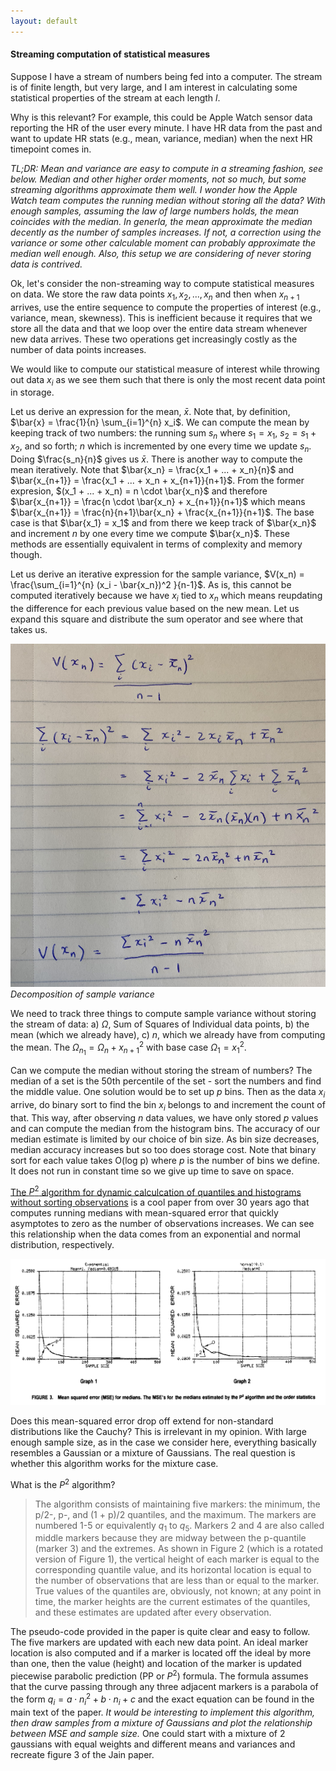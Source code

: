 ```yaml
---
layout: default
---
```


#### Streaming computation of statistical measures

Suppose I have a stream of numbers being fed into a computer. The stream is of finite length, but very large, and I am interest in calculating some statistical properties of the stream at each length $l$. 

Why is this relevant? For example, this could be Apple Watch sensor data reporting the HR of the user every minute. I have HR data from the past and want to update HR stats (e.g., mean, variance, median) when the next HR timepoint comes in. 

*TL;DR: Mean and variance are easy to compute in a streaming fashion, see below. Median and other higher order moments, not so much, but some streaming algorithms approximate them well. I wonder how the Apple Watch team computes the running median without storing all the data? With enough samples, assuming the law of large numbers holds, the mean coincides with the median. In generla, the mean approximate the median decently as the number of samples increases. If not, a correction using the variance or some other calculable moment can probably approximate the median well enough. Also, this setup we are considering of never storing data is contrived.*

Ok, let's consider the non-streaming way to compute statistical measures on data. We store the raw data points $x_1, x_2, ... , x_n$ and then when $x_{n+1}$ arrives, use the entire sequence to compute the properties of interest (e.g., variance, mean, skewness). This is inefficient because it requires that we store all the data and that we loop over the entire data stream whenever new data arrives. These two operations get increasingly costly as the number of data points increases. 

We would like to compute our statistical measure of interest while throwing out data $x_i$ as we see them such that there is only the most recent data point in storage. 

Let us derive an expression for the mean, $\bar{x}$. Note that, by definition, $\bar{x} = \frac{1}{n} \sum_{i=1}^{n} x_i$. We can compute the mean by keeping track of two numbers: the running sum $s_n$ where $s_1 = x_1$, $s_2 = s_1 + x_2$, and so forth; $n$ which is incremented by one every time we update $s_n$. Doing $\frac{s_n}{n}$ gives us $\bar{x}$. There is another way to compute the mean iteratively. Note that $\bar{x_n} = \frac{x_1 + ... + x_n}{n}$ and $\bar{x_{n+1}} = \frac{x_1 + ... + x_n + x_{n+1}}{n+1}$. From the former expresion, $(x_1 + ... + x_n) = n \cdot \bar{x_n}$ and therefore $\bar{x_{n+1}} = \frac{n \cdot \bar{x_n} + x_{n+1}}{n+1}$ which means $\bar{x_{n+1}} = \frac{n}{n+1}\bar{x_n} + \frac{x_{n+1}}{n+1}$. The base case is that $\bar{x_1} = x_1$ and from there we keep track of $\bar{x_n}$ and increment $n$ by one every time we compute $\bar{x_n}$. These methods are essentially equivalent in terms of complexity and memory though. 


Let us derive an iterative expression for the sample variance, $V(x_n) = \frac{\sum_{i=1}^{n} (x_i - \bar{x_n})^2 }{n-1}$. As is, this cannot be computed iteratively because we have $x_i$ tied to $x_n$ which means reupdating the difference for each previous value based on the new mean. Let us expand this square and distribute the sum operator and see where that takes us. 

![<img src="variance-decomp.jpg" width="70"/>](/posts_code/derive-stat-measures/variance-decomp.jpg)  
*Decomposition of sample variance*

We need to track three things to compute sample variance without storing the stream of data: a) $\Omega$, Sum of Squares of Individual data points, b) the mean (which we already have), c) $n$, which we already have from computing the mean. The $\Omega_{n_1} = \Omega_{n} + x_{n+1}^2$ with base case $\Omega_1 = x_1^2$.

Can we compute the median without storing the stream of numbers? The median of a set is the 50th percentile of the set - sort the numbers and find the middle value. One solution would be to set up $p$ bins. Then as the data $x_i$ arrive, do binary sort to find the bin $x_i$ belongs to and increment the count of that. This way, after observing $n$ data values, we have only stored $p$ values and can compute the median from the histogram bins. The accuracy of our median estimate is limited by our choice of bin size. As bin size decreases, median accuracy increases but so too does storage cost. Note that binary sort for each value takes O(log p) where $p$ is the number of bins we define. It does not run in constant time so we give up time to save on space. 

[The $P^2$ algorithm for dynamic calculcation of quantiles and histograms without sorting observations](https://www.cs.wustl.edu/~jain/papers/ftp/psqr.pdf) is a cool paper from over 30 years ago that computes running medians with mean-squared error that quickly asymptotes to zero as the number of observations increases. We can see this relationship when the data comes from an exponential and normal distribution, respectively. 

![<img src="MSE-running-median.jpg" width="150"/>](/posts_code/derive-stat-measures/fig3-jain.jpg)  


Does this mean-squared error drop off extend for non-standard distributions like the Cauchy? This is irrelevant in my opinion. With large enough sample size, as in the case we consider here, everything basically resembles a Gaussian or a mixture of Gaussians. The real question is whether this algorithm works for the mixture case. 

What is the $P^2$ algorithm? 

> The algorithm consists of maintaining five markers: the minimum, the p/2-, p-, and (1 + p)/2 quantiles, and the maximum. The markers are numbered 1-5 or equivalently $q_1$ to $q_5$. Markers 2 and 4 are also called middle markers because they are midway between the p-quantile (marker 3) and the extremes. As shown in Figure 2 (which is a rotated version of Figure 1), the vertical height of each marker is equal to the corresponding quantile value, and its horizontal location is equal to the number of observations that are less than or equal to the marker. True values of the quantiles are, obviously, not known; at any point in time, the marker heights are the current estimates of the quantiles, and these estimates are updated after every observation.

The pseudo-code provided in the paper is quite clear and easy to follow. The five markers are updated with each new data point. An ideal marker location is also computed and if a marker is located off the ideal by more than one, then the value (height) and location of the marker is updated piecewise parabolic prediction (PP or $P^2$) formula. The formula assumes that the curve passing through any three adjacent markers is a parabola of the form $q_i = a \cdot n_i^2 + b \cdot n_i + c$ and the exact equation can be found in the main text of the paper. *It would be interesting to implement this algorithm, then draw samples from a mixture of Gaussians and plot the relationship between MSE and sample size.* One could start with a mixture of 2 gaussians with equal weights and different means and variances and recreate figure 3 of the Jain paper. 






